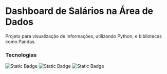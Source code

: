# Dashboard de Salários na Área de Dados
Projeto para visualização de informações, utilizando Python, e bibliotecas como Pandas.

### Tecnologias
![Static Badge](https://img.shields.io/badge/python-black?style=flat&logo=Python&logoColor=white)
![Static Badge](https://img.shields.io/badge/plotly-black?style=flat&logo=Plotly&logoColor=white)
![Static Badge](https://img.shields.io/badge/Streamlit-black?style=flat&logo=Streamlit&logoColor=white)
